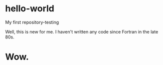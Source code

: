 # hello-world
My first repository-testing

Well, this is new for me. I haven't written any code since Fortran in the late 80s.
# Wow.
